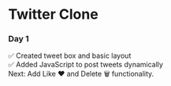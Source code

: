 # Twitter Clone 

### Day 1
✅ Created tweet box and basic layout  
✅ Added JavaScript to post tweets dynamically  
Next: Add Like ❤️ and Delete 🗑️ functionality.
